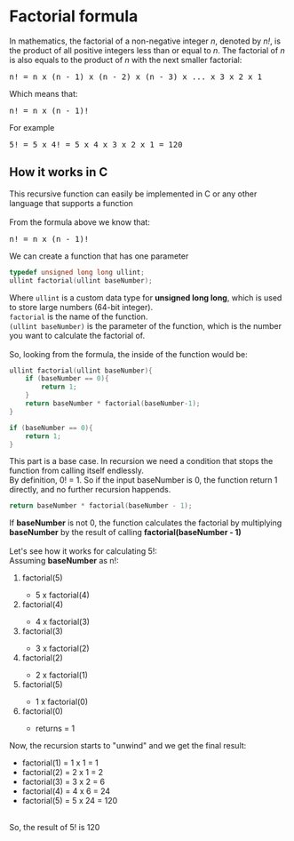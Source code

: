 # Factorial formula
In mathematics, the factorial of a non-negative integer _n_, denoted by _n!_, is the product of all positive integers less than or equal to _n_. The factorial of _n_ is also equals to the product of _n_ with the next smaller factorial:
<br>
<pre>n! = n x (n - 1) x (n - 2) x (n - 3) x ... x 3 x 2 x 1</pre>
Which means that:
<pre>n! = n x (n - 1)!</pre>
For example
<pre>5! = 5 x 4! = 5 x 4 x 3 x 2 x 1 = 120</pre>
## How it works in C
This recursive function can easily be implemented in C or any other language that supports a function
<br><br>
From the formula above we know that:
<pre>n! = n x (n - 1)!</pre>
We can create a function that has one parameter
<br>
```c
typedef unsigned long long ullint;
ullint factorial(ullint baseNumber);
```
Where ```ullint``` is a custom data type for <strong>unsigned long long</strong>, which is used to store large numbers (64-bit integer).<br>
```factorial``` is the name of the function.<br>
```(ullint baseNumber)``` is the parameter of the function, which is the number you want to calculate the factorial of.
<br><br>
So, looking from the formula, the inside of the function would be:


```c
ullint factorial(ullint baseNumber){
    if (baseNumber == 0){
        return 1;
    }
    return baseNumber * factorial(baseNumber-1);
}
```
```c
if (baseNumber == 0){
    return 1;
}
```
This part is a base case.
In recursion we need a condition that stops the function from calling itself endlessly.
<br>
By definition, 0! = 1. So if the input baseNumber is 0, the function return 1 directly, and no further recursion happends.

```c
return baseNumber * factorial(baseNumber - 1);
```
If <strong>baseNumber</strong> is not 0, the function calculates the factorial by multiplying <strong>baseNumber</strong> by the result of calling <strong>factorial(baseNumber - 1)</strong>
<br><br>
Let's see how it works for calculating 5!:
<br>
Assuming <strong>baseNumber</strong> as n!:
<ol>
  <li>factorial(5)</li>
  <ul>
    <li>5 x factorial(4)</li>
  </ul>
  <li>factorial(4)</li>
  <ul>
    <li>4 x factorial(3)</li>
  </ul>
  <li>factorial(3)</li>
  <ul>
    <li>3 x factorial(2)</li>
  </ul>
  <li>factorial(2)</li>
  <ul>
    <li>2 x factorial(1)</li>
  </ul>
  <li>factorial(5)</li>
  <ul>
    <li>1 x factorial(0)</li>
  </ul>
  <li>factorial(0)</li>
  <ul>
    <li>returns = 1</li>
  </ul>
</ol>
Now, the recursion starts to "unwind" and we get the final result:
<ul>
  <li>factorial(1) = 1 x 1 = 1</li>
  <li>factorial(2) = 2 x 1 = 2</li>
  <li>factorial(3) = 3 x 2 = 6</li>
  <li>factorial(4) = 4 x 6 = 24</li>
  <li>factorial(5) = 5 x 24 = 120</li>
</ul>
<br>
So, the result of 5! is 120
